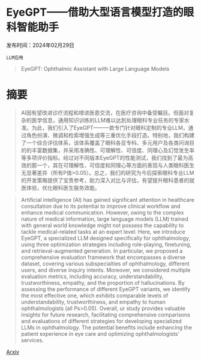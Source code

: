 # EyeGPT——借助大型语言模型打造的眼科智能助手

发布时间：2024年02月29日

`LLM应用`

> EyeGPT: Ophthalmic Assistant with Large Language Models

# 摘要

> AI因有望改进诊疗流程和增进医患交流，在医疗咨询中备受瞩目。但面对复杂的医学信息，通用知识训练的LLM难以达到处理眼科专业任务的专家水准。为此，我们引入了EyeGPT——一款专门针对眼科定制的专业LLM，通过角色扮演、微调和检索增强生成等三重优化手段打造。特别地，我们构建了一个综合评估体系，该体系覆盖了眼科各亚专科、多元用户及各类问询目的的丰富数据集，并采用准确性、可理解性、可信度、同理心及幻觉发生率等多项评价指标。经过对不同版本EyeGPT的性能测试，我们找到了最为高效的那一个，其在可理解性、可信度和同理心等方面的表现与人类眼科医生无显著差异（所有P值>0.05）。总之，我们的研究为今后探索眼科专业LLM的开发策略提供了宝贵参考，助力深入对比与评估，有望提升眼科患者的就医体验，优化眼科医生服务效能。

> Artificial intelligence (AI) has gained significant attention in healthcare consultation due to its potential to improve clinical workflow and enhance medical communication. However, owing to the complex nature of medical information, large language models (LLM) trained with general world knowledge might not possess the capability to tackle medical-related tasks at an expert level. Here, we introduce EyeGPT, a specialized LLM designed specifically for ophthalmology, using three optimization strategies including role-playing, finetuning, and retrieval-augmented generation. In particular, we proposed a comprehensive evaluation framework that encompasses a diverse dataset, covering various subspecialties of ophthalmology, different users, and diverse inquiry intents. Moreover, we considered multiple evaluation metrics, including accuracy, understandability, trustworthiness, empathy, and the proportion of hallucinations. By assessing the performance of different EyeGPT variants, we identify the most effective one, which exhibits comparable levels of understandability, trustworthiness, and empathy to human ophthalmologists (all Ps>0.05). Overall, ur study provides valuable insights for future research, facilitating comprehensive comparisons and evaluations of different strategies for developing specialized LLMs in ophthalmology. The potential benefits include enhancing the patient experience in eye care and optimizing ophthalmologists' services.

[Arxiv](https://arxiv.org/abs/2403.00840)